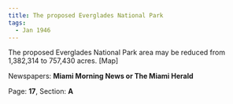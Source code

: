 ```yaml
---  
title: The proposed Everglades National Park  
tags:  
  - Jan 1946  
---  
```

  
The proposed Everglades National Park area may be reduced from 1,382,314 to 757,430 acres. [Map]  
  
Newspapers: **Miami Morning News or The Miami Herald**  
  
Page: **17**, Section: **A** 
